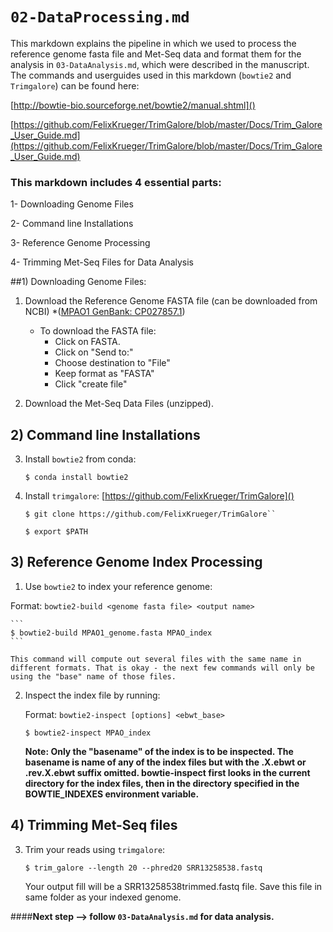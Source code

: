 # `02-DataProcessing.md`

This markdown explains the pipeline in which we used to process the reference genome fasta file and Met-Seq data and format them for the analysis in ```03-DataAnalysis.md```, which were described in the manuscript. The commands and userguides used in this markdown (```bowtie2``` and ```Trimgalore```) can be found here:

[http://bowtie-bio.sourceforge.net/bowtie2/manual.shtml]()

[https://github.com/FelixKrueger/TrimGalore/blob/master/Docs/Trim_Galore_User_Guide.md](https://github.com/FelixKrueger/TrimGalore/blob/master/Docs/Trim_Galore_User_Guide.md)

### This markdown includes 4 essential parts: 

1- Downloading Genome Files

2- Command line Installations 

3- Reference Genome Processing 

4- Trimming Met-Seq Files for Data Analysis


##1) Downloading Genome Files:
1. Download the Reference Genome FASTA file (can be downloaded from NCBI) 
*([MPAO1 GenBank: CP027857.1](https://www.ncbi.nlm.nih.gov/nuccore/CP027857.1?report=genbank))
	* To download the FASTA file: 
		* Click on FASTA.   
		* Click on "Send to:"
		* Choose destination to "File"
		* Keep format as "FASTA"
		* Click "create file"


2. Download the Met-Seq Data Files (unzipped).

## 2) Command line Installations

3. Install ```bowtie2``` from conda: 

	```
	$ conda install bowtie2
	```
	
4. Install ```trimgalore```: [https://github.com/FelixKrueger/TrimGalore]() 

	```
	$ git clone https://github.com/FelixKrueger/TrimGalore``
	
	$ export $PATH
	```

	
## 3) Reference Genome Index Processing 

1. Use ```bowtie2``` to index your reference genome: 
 
 Format: ```bowtie2-build <genome fasta file> <output name>```
	
	```
	$ bowtie2-build MPAO1_genome.fasta MPAO_index
	```
	
	This command will compute out several files with the same name in different formats. That is okay - the next few commands will only be using the "base" name of those files. 
	
2. Inspect the index file by running: 
	
	Format: ```bowtie2-inspect [options] <ebwt_base>```

	```
	$ bowtie2-inspect MPAO_index
	```
	**Note:  Only the "basename" of the index is to be inspected. The basename is name of any of the index files but with the .X.ebwt or .rev.X.ebwt suffix omitted. bowtie-inspect first looks in the current directory for the index files, then in the directory specified in the BOWTIE_INDEXES environment variable.**
	
## 4) Trimming Met-Seq files

3. Trim your reads using ```trimgalore```: 

	```
	$ trim_galore --length 20 --phred20 SRR13258538.fastq
	
	```
	
	Your output fill will be a SRR13258538trimmed.fastq file. Save this file in same folder as your indexed genome.




####**Next step --> follow ```03-DataAnalysis.md``` for data analysis.**
